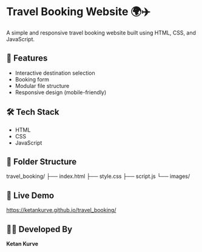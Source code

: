 # Travel Booking Website 🌍✈️

A simple and responsive travel booking website built using HTML, CSS, and JavaScript.

## 🚀 Features
- Interactive destination selection
- Booking form
- Modular file structure
- Responsive design (mobile-friendly)

## 🛠️ Tech Stack
- HTML
- CSS
- JavaScript

## 📂 Folder Structure
travel_booking/
├── index.html
├── style.css
├── script.js
└── images/


## 📡 Live Demo
https://ketankurve.github.io/travel_booking/


## 👨‍💻 Developed By
**Ketan Kurve**
